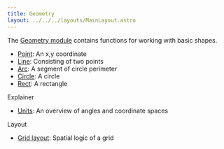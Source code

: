 ```yaml
---
title: Geometry
layout: ../../../layouts/MainLayout.astro
---
```


The [Geometry module](https://clinth.github.io/ixfx/modules/Geometry.html) contains functions for working with basic shapes.

* [Point](./point/): An x,y coordinate
* [Line](./line/): Consisting of two points
* [Arc](./arc/): A segment of circle perimeter
* [Circle](./circle/): A circle
* [Rect](./rect/): A rectangle


Explainer
* [Units](./units): An overview of angles and coordinate spaces

Layout
* [Grid layout](./grid): Spatial logic of a grid
